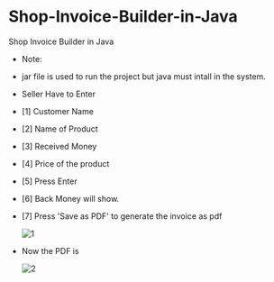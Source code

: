 # Shop-Invoice-Builder-in-Java
Shop Invoice Builder in Java

* Note:
* jar file is used to run the project but java must intall in the system.

* Seller Have to Enter
* [1] Customer Name
* [2] Name of Product
* [3] Received Money
* [4] Price of the product 
* [5] Press Enter
* [6] Back Money will show.
* [7] Press 'Save as PDF' to generate the invoice as pdf

  ![1](https://github.com/PollobRay/Shop-Invoice-Builder-in-Java/assets/96225924/5900b31d-4c22-4a01-9524-393161930cb4)


* Now the PDF is

  ![2](https://github.com/PollobRay/Shop-Invoice-Builder-in-Java/assets/96225924/cc853306-6530-4364-b2be-c2240a133fbc)


